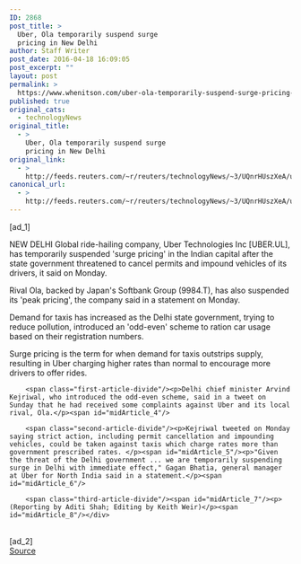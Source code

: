 ```yaml
---
ID: 2868
post_title: >
  Uber, Ola temporarily suspend surge
  pricing in New Delhi
author: Staff Writer
post_date: 2016-04-18 16:09:05
post_excerpt: ""
layout: post
permalink: >
  https://www.whenitson.com/uber-ola-temporarily-suspend-surge-pricing-in-new-delhi/
published: true
original_cats:
  - technologyNews
original_title:
  - >
    Uber, Ola temporarily suspend surge
    pricing in New Delhi
original_link:
  - >
    http://feeds.reuters.com/~r/reuters/technologyNews/~3/UQnrHUszXeA/us-uber-tech-india-idUSKCN0XF1RC
canonical_url:
  - >
    http://feeds.reuters.com/~r/reuters/technologyNews/~3/UQnrHUszXeA/us-uber-tech-india-idUSKCN0XF1RC
---
```

 [ad_1]
<br><div id="articleText">
<span id="midArticle_start"/>

<span class="focusParagraph" readability="7"><p><span class="articleLocation">NEW DELHI</span> Global ride-hailing company, Uber Technologies Inc [UBER.UL], has temporarily suspended 'surge pricing' in the Indian capital after the state government threatened to cancel permits and impound vehicles of its drivers, it said on Monday.</p></span><span id="midArticle_0"/><p>Rival Ola, backed by Japan's Softbank Group (<span id="symbol_9984.T_0">9984.T</span>), has also suspended its 'peak pricing', the company said in a statement on Monday.</p><span id="midArticle_1"/><p>Demand for taxis has increased as the Delhi state government, trying to reduce pollution, introduced an 'odd-even' scheme to ration car usage based on their registration numbers. </p><span id="midArticle_2"/><p>Surge pricing is the term for when demand for taxis outstrips supply, resulting in Uber charging higher rates than normal to encourage more drivers to offer rides. </p><span id="midArticle_3"/>
        
        <span class="first-article-divide"/><p>Delhi chief minister Arvind Kejriwal, who introduced the odd-even scheme, said in a tweet on Sunday that he had received some complaints against Uber and its local rival, Ola.</p><span id="midArticle_4"/>
        
        <span class="second-article-divide"/><p>Kejriwal tweeted on Monday saying strict action, including permit cancellation and impounding vehicles, could be taken against taxis which charge rates more than government prescribed rates. </p><span id="midArticle_5"/><p>"Given the threat of the Delhi government ... we are temporarily suspending surge in Delhi with immediate effect," Gagan Bhatia, general manager at Uber for North India said in a statement.</p><span id="midArticle_6"/>
        
        <span class="third-article-divide"/><span id="midArticle_7"/><p> (Reporting by Aditi Shah; Editing by Keith Weir)</p><span id="midArticle_8"/></div>
<br>[ad_2]
<br><a href="http://feeds.reuters.com/~r/reuters/technologyNews/~3/UQnrHUszXeA/us-uber-tech-india-idUSKCN0XF1RC">Source </a>